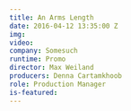 ```yaml
---
title: An Arms Length
date: 2016-04-12 13:35:00 Z
img: 
video: 
company: Somesuch
runtime: Promo
director: Max Weiland
producers: Denna Cartamkhoob
role: Production Manager
is-featured: 
---
```



